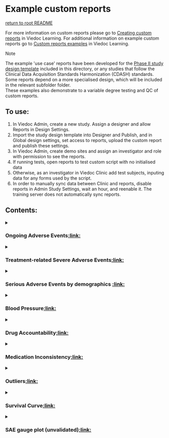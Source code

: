 # Example custom reports 
[return to root README](../README.md)

For more information on custom reports please go to <a href="https://help.viedoc.net/c/8a3600/6e9c82/en/" target="_blank" rel="noopener">Creating custom reports</a> in Viedoc Learning.
For additional information on example custom reports go to <a href="https://help.viedoc.net/c/8a3600/9fc73b/en/" target="_blank" rel="noopener">Custom reports examples</a> in Viedoc Learning.

> [!Note]
> The example 'use case' reports have been developed for the [Phase II study design template](./StudyDesign_VIEDOC-PHASE-II-TEMPLATE_2.0.xml) included in this directory, or any studies that follow the Clinical Data Acquisition Standards Harmonization (CDASH) standards. Some reports depend on a more specialised design, which will be included in the relevant subfolder folder.  
> These examples also demonstrate to a variable degree testing and QC of custom reports.

## To use:
1. In Viedoc Admin, create a new study. Assign a designer and allow Reports in Design Settings.
2. Import the study design template into Designer and Publish, and in Global design settings, set access to reports, upload the custom report and publish these settings.
3. In Viedoc Admin, create demo sites and assign an investigator and role with permission to see the reports.
4. If running tests, open reports to test custom script with no initialised data
5. Otherwise, as an investigator in Viedoc Clinic add test subjects, inputing data for any forms used by the script.
6. In order to manually sync data between Clinic and reports, disable reports in Admin Study Settings, wait an hour, and reenable it. The training server does not automatically sync reports.

## Contents:

<details><summary><h3>Ongoing Adverse Events<a href="./ongoing-AEs/ongoingAEs.R">:link:</a></h3></summary>
  
#### Overview
This report displays all ongoing adverse events. This demonstrates a good example of how to filter data based on specific criteria, as well as how to create a report with two sub-reports.
  - how to select data that fulfills certain criteria (adverse events that were recorded as ongoing)
  - data sorting
#### Source Data/required data inputs:
- `edcData$Forms$AE`
#### Output
- 'Ongoing AEs': A table of all adverse events (AEs) that are ongoing, sorted by start date (ascending).
- Sub-report 'Start Date > 30 days': A table of ongoing AEs with a start date of more than 30 days ago.

</details>
<details><summary><h3>Treatment-related Severe Adverse Events<a href="./treatment-related-SAEs/treatmentRelatedSAEs.R">:link:</a></h3></summary>

#### Overview
how to select data that fulfills certain criteria (adverse events that were recorded as (possibly) treatment-related and serious) and summarising the data by site.
- customised column widths
#### Source Data/required data inputs:
 - `edcData$Forms$AE`
#### Output
- 'by Subject': A table of all AEs entered as possibly related to the study treatment and as Serious.
- 'by Site': A table of the number of AEs fulfilling the above criteria per site.

</details>
<details><summary><h3>Serious Adverse Events by demographics <a href="./demographics-SAEs/saeDemographics.R">:link:</a></h3></summary>

#### Overview
- Joining data from two forms with detailed explanation of the function.
- Concatonating data across a row (merging columns for a checkbox item)
#### Source Data/required data inputs:
- `edcData$Forms$AE`
- `edcData$Forms$DM`
#### Output
- A table of AEs entered as Serious, combined with the subject's sex and age from the demographic form, where each row is a reported adverse event.

</details>
<details><summary><h3>Blood Pressure<a href="./blood-pressure/bloodPressurePlot.R">:link:</a></h3></summary>

#### Overview
Demonstrates simple scatter plot implementation
#### Source Data/required data inputs:
- `edcData$Forms$VS`
- `params$dateOfDownload`
#### Output
- 'Mean Arterial Pressure' (MAP): A plot of the calculated MAP.
- 'Systolic only': A scatter plot of the systolic blood pressure.
- 'Diastolic only': A scatter plot of the diastolic blood pressure.

</details>
<details><summary><h3>Drug Accountability<a href="./drug-accountability/drugAccountability.R">:link:</a></h3></summary>

#### Overview
- Handle null when edcData contains no instances of a form. 
- Using a custom report to calculate scores or other metrics
- Merging data from two forms
- Monitoring kit allocation and returns
#### Source Data/required data inputs:
- `edcData$Forms$DA`
- `edcData$Forms$KIT`
#### Output
- A table of allocated and returned kits with the expected and the actual returned numbers of tablets. Each row represents an instnace of a kit allocation form.

</details>
<details><summary><h3>Medication Inconsistency<a href="./medication-inconsistency/medicationInconsistency.R">:link:</a></h3></summary>

#### Overview
Compares AEs with concomitant medication (CMs) to check for inconsistencies in data entry.
- use of regEx to identify columns based on a name pattern
- pivoting a table to convert wide data into long data.  
#### Source Data/required data inputs:
- edcData$Forms$AE
- edcData$Forms$CM
#### Output
- 'CMs linked to AEs where no meds were prescribed': A table showing the concomitant medication (CMs) entries that are linked to the adverse events entries in which it was reported that no treatments or medications were prescribed. One row represents a form link item on a reported CM form.
- 'AEs where meds were prescribed not linked to CMs': A table showing adverse events entries for which it was reported that treatments or medications were prescribed, but for which no concomitant medications entry exists. One row is a reported Adverse event where use of medication was reported, but no form links to the adverse event were reported on concommitant medication forms.
  
</details>
<details><summary><h3>Outliers<a href="./outliers/outliers.R">:link:</a></h3></summary>

#### Overview
how to identify statistical outliers in the data
#### Source Data/required data inputs:
- `edcData$Forms$VS`
#### Output
- 'Systolic BP': A table listing outliers in the systolic blood pressure data.
- 'Diastolic BP': A table listing outliers in the diastolic blood pressure data.

</details>
<details><summary><h3>Survival Curve<a href="./survival-curve/survivalCurvePlotKaplanMeier.R">:link:</a></h3></summary>

#### Overview
how to perform a survival analysis using the Survival package, and a more complicated plot.
#### Source Data/required data inputs:
- `edcData$Forms$DM`
- `edcData$Forms$DS`
#### Output
- 'Survival Curve': A plot of the Kaplan-Meier model, with 95% confidence intervals.
- 'Survival Table': A table with the plotted values.  

</details>
<details><summary><h3>SAE gauge plot (unvalidated)<a href="./SAE-guage-plot/SAE%20gauge%20plot.R">:link:</a></h3></summary>

#### Overview
- Showcases guage plot implementation
- Provides an example of 'ageing' a form
#### Source Data/required data inputs:
- `edcData$Forms$AE`
- `params[["dateOfDownload"]]`
#### Output
- 'by Subject': table showing the details of all adverse events that were marked as serious, where each row is an adverse event form instance.
- 'by Site': table showing the count of serious adverse events per site, where each row is a site that reported severe adverse events.
- 'AE Plot': Guage plot showing the proportion of adverse events that occured within 7 days of data export
- 'SAE Plot': Guage plot showing the proportion of severe adverse events that occured within 7 days of data export
</details>
